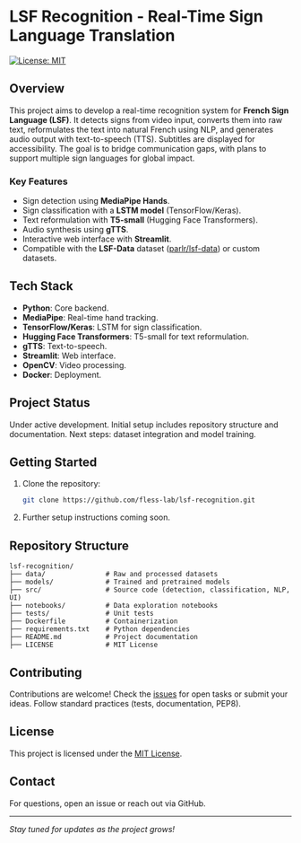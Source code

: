 # LSF Recognition - Real-Time Sign Language Translation

[![License: MIT](https://img.shields.io/badge/License-MIT-yellow.svg)](https://opensource.org/licenses/MIT)

## Overview

This project aims to develop a real-time recognition system for **French Sign Language (LSF)**. It detects signs from video input, converts them into raw text, reformulates the text into natural French using NLP, and generates audio output with text-to-speech (TTS). Subtitles are displayed for accessibility. The goal is to bridge communication gaps, with plans to support multiple sign languages for global impact.

### Key Features
- Sign detection using **MediaPipe Hands**.
- Sign classification with a **LSTM model** (TensorFlow/Keras).
- Text reformulation with **T5-small** (Hugging Face Transformers).
- Audio synthesis using **gTTS**.
- Interactive web interface with **Streamlit**.
- Compatible with the **LSF-Data** dataset ([parlr/lsf-data](https://github.com/parlr/lsf-data)) or custom datasets.

## Tech Stack
- **Python**: Core backend.
- **MediaPipe**: Real-time hand tracking.
- **TensorFlow/Keras**: LSTM for sign classification.
- **Hugging Face Transformers**: T5-small for text reformulation.
- **gTTS**: Text-to-speech.
- **Streamlit**: Web interface.
- **OpenCV**: Video processing.
- **Docker**: Deployment.

## Project Status
Under active development. Initial setup includes repository structure and documentation. Next steps: dataset integration and model training.

## Getting Started
1. Clone the repository:
   ```bash
   git clone https://github.com/fless-lab/lsf-recognition.git
   ```
2. Further setup instructions coming soon.

## Repository Structure
```
lsf-recognition/
├── data/               # Raw and processed datasets
├── models/             # Trained and pretrained models
├── src/                # Source code (detection, classification, NLP, UI)
├── notebooks/          # Data exploration notebooks
├── tests/              # Unit tests
├── Dockerfile          # Containerization
├── requirements.txt    # Python dependencies
├── README.md           # Project documentation
├── LICENSE             # MIT License
```

## Contributing
Contributions are welcome! Check the [issues](https://github.com/<your-username>/lsf-recognition/issues) for open tasks or submit your ideas. Follow standard practices (tests, documentation, PEP8).

## License
This project is licensed under the [MIT License](LICENSE).

## Contact
For questions, open an issue or reach out via GitHub.

---
*Stay tuned for updates as the project grows!*